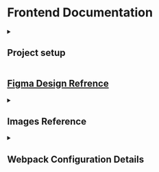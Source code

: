 # Frontend Documentation
<details>
    <summary><h2>Project setup</h2></summary>
    
## Installation

To set up the project, you'll need Node.js and npm installed. Then, follow these steps:

1. Clone the repository or create your own project.
2. Install dependencies:

   ```bash
   npm install
   ```

3. To run the development server or build the project, follow the instructions below.

## Usage

### Development Mode

To start the development server with live-reloading, run:

```bash
npm run start
```

This will start a Webpack Dev Server on `http://localhost:3000`, and it will watch for changes in the source files.

### Production Build

To create an optimized production build, run:

```bash
npm run build
```

This will generate minified JavaScript and CSS files in the `build/` directory, with filenames containing hashes for cache-busting.
</details>

## [Figma Design Refrence](https://www.figma.com/design/giKWO3WtT5SEi0giaTz9Yr/Uber-App-UI---Free-UI-Kit-(Recreated)-(Community)?node-id=5-41&node-type=section&t=EjKyrWoZWm1KOnQC-0)


<details>
    <summary open> <h2>Images Reference</h2></summary>
    <ul>
        <li> Homepage Background Image - https://unsplash.com/photos/car-headlight-AO3VsQ_sGK8 </li>
    </ul>
</details>


<details>
    <summary open> <h2>Webpack Configuration Details</h2></summary>


This project is set up with a Webpack configuration for building modern web applications. The configuration handles JavaScript (with React support), CSS, SCSS, images, fonts, and other assets. It also includes optimizations for production and a development server for local development.

## Table of Contents

- [Features](#features)
- [Usage](#usage)
- [Configuration Details](#configuration-details)
- [Plugins and Loaders](#plugins-and-loaders)
- [Optimization](#optimization)
- [Development Server](#development-server)

## Features

- **JavaScript Transpilation**: Using Babel for modern JavaScript features and React support.
- **CSS and SCSS Handling**: Includes support for CSS and SCSS with modules.
- **Production Optimizations**: Code minification and asset optimization.
- **Development Server**: Hot module reloading and progress logging.
- **Assets**: Handles images, fonts, and other static assets.
- **Progress Feedback**: Displays compilation progress with a custom progress bar in the terminal.


## Configuration Details

### Entry Point

The entry point is set to `./src/index.js`, and Webpack will bundle the JavaScript starting from this file.

### Output

- In **development mode**, the output filenames will be `[name].js`.
- In **production mode**, filenames will be hashed as `[name].[contenthash].js` for cache-busting.
- The build files will be stored in the `build/` directory.

### Babel

Babel is used to transpile modern JavaScript and React JSX syntax:

- The configuration uses `@babel/preset-env` for modern JavaScript features.
- The `@babel/preset-react` is used with React's automatic JSX runtime.

### CSS and SCSS

- **CSS Modules**: Both `.css` and `.scss` files are supported with CSS modules in production.
- **PostCSS**: PostCSS is included for automatic prefixing and other transformations.
- **SASS**: SCSS files are supported with the `sass-loader`.

### Assets

- Images and fonts are handled by Webpack's asset modules.
- The configuration will copy static assets from `src/assets/` to `build/assets/`.

## Plugins and Loaders

### Plugins

1. **HtmlWebpackPlugin**: Generates an HTML file that includes the output JavaScript and CSS files.
2. **MiniCssExtractPlugin**: Extracts CSS into separate files in production mode.
3. **CopyWebpackPlugin**: Copies static assets (e.g., images) to the build directory.
4. **ProgressPlugin**: Displays build progress in the terminal with a custom progress bar.

### Loaders

1. **Babel Loader**: Transpiles modern JavaScript and JSX with Babel.
2. **CSS Loader**: Loads CSS files and supports CSS Modules.
3. **Sass Loader**: Loads SCSS files and compiles them into CSS.
4. **PostCSS Loader**: Adds vendor prefixes and other transformations to CSS.
5. **File Loader**: Handles image and font file imports.

## Optimization

In **production mode**, the following optimizations are enabled:

1. **Minification**: JavaScript and CSS files are minified using `TerserPlugin` and `CssMinimizerPlugin`.
2. **Code Splitting**: Split the code into separate chunks for better caching.
3. **Runtime Chunk**: Adds a separate runtime chunk for better long-term caching.

## Development Server

The development server is configured to run at `http://localhost:3000` and includes the following features:

- **Hot Module Replacement**: Automatically updates the app when code changes.
- **Error and Warning Overlay**: Displays error/warning overlays in the browser.
- **Progress**: Displays progress during compilation in the terminal.

</details>
